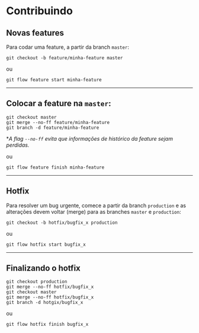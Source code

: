 # Contribuindo

## Novas features
Para codar uma feature, a partir da branch `master`:

```shell
git checkout -b feature/minha-feature master
```

ou

```shell
git flow feature start minha-feature
```

---

## Colocar a feature na `master`:

```shell
git checkout master
git merge --no-ff feature/minha-feature
git branch -d feature/minha-feature
```

**A flag `--no-ff` evita que informações de histórico da feature sejam perdidas.*

ou

```shell
git flow feature finish minha-feature
```

---

## Hotfix

Para resolver um bug urgente, comece a partir da branch `production` e as alterações devem voltar (merge) para as branches `master` e `production`:

```shell
git checkout -b hotfix/bugfix_x production
```

ou

```shell
git flow hotfix start bugfix_x
```

---

## Finalizando o hotfix

```shell
git checkout production
git merge --no-ff hotfix/bugfix_x
git checkout master
git merge --no-ff hotfix/bugfix_x
git branch -d hotgix/bugfix_x
```

ou

```shell
git flow hotfix finish bugfix_x
```